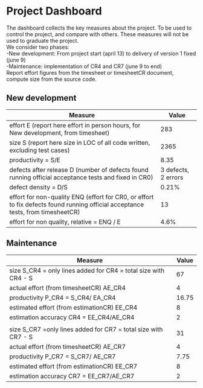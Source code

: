 # Project Dashboard

The dashboard collects the key measures about the project.
To be used to control the project, and compare with others. These measures will not be used to graduate the project. <br>
We consider two phases: <br>
-New development: From project start (april 13) to delivery of version 1 fixed (june 9)  <br>
-Maintenance: implementation of CR4 and CR7 (june 9 to end)   <br>
Report effort figures from the timesheet or timesheetCR document, compute size from the source code.

## New development 
| Measure| Value |
|---|---|
|effort E (report here effort in person hours, for New development, from timesheet)  |283|
|size S (report here size in LOC of all code written, excluding test cases)  |2365|
|productivity = S/E |8.35|
|defects after release D (number of defects found running official acceptance tests and fixed in CR0) |3 defects, 2 errors|
|defect density = D/S|0.21%|
| effort for non-quality ENQ (effort for CR0, or effort to fix defects found running official acceptance tests, from timesheetCR) |13|
| effort for non quality, relative = ENQ / E |4.6%|

## Maintenance

| Measure | Value|
|---|---|
| size S_CR4 = only lines added for CR4 = total size with CR4 - S |67|
| actual effort (from timesheetCR) AE_CR4 |4|
| productivity P_CR4 = S_CR4/ EA_CR4 |16.75|
| estimated effort (from estimationCR) EE_CR4 |8|
|estimation accuracy CR4 = EE_CR4/AE_CR4  |2|
|||
| size S_CR7 =only lines added for CR7 = total size with CR7 - S |31|
| actual effort (from timesheetCR) AE_CR7 |4|
| productivity P_CR7 = S_CR7/ AE_CR7 |7.75|
| estimated effort (from estimationCR) EE_CR7 |8|
|estimation accuracy CR7 = EE_CR7/AE_CR7  |2|